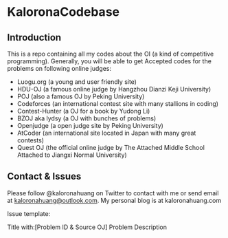 # KaloronaCodebase
## Introduction

This is a repo containing all my codes about the OI (a kind of competitive programming). Generally, you will be able to get Accepted codes for the problems on following online judges:

- Luogu.org (a young and user friendly site)
- HDU-OJ (a famous online judge by Hangzhou Dianzi Keji University)
- POJ (also a famous OJ by Peking University)
- Codeforces (an international contest site with many stallions in coding)
- Contest-Hunter (a OJ for a book by Yudong Li)
- BZOJ aka lydsy (a OJ with bunches of problems)
- Openjudge (a open judge site by Peking University)
- AtCoder (an international site located in Japan with many great contests)
- Quest OJ (the official online judge by The Attached Middle School Attached to Jiangxi Normal University)

## Contact & Issues

Please follow @kaloronahuang on Twitter to contact with me or send email at kaloronahuang@outlook.com. My personal blog is at kaloronahuang.com

Issue template:

Title with:[Problem ID & Source OJ] Problem Description